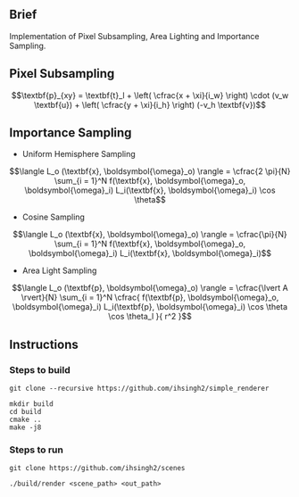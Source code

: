 ## Brief

Implementation of Pixel Subsampling, Area Lighting and Importance Sampling.

## Pixel Subsampling

```math
\textbf{p}_{xy} = \textbf{t}_l + \left( \cfrac{x + \xi}{i_w} \right) \cdot (v_w \textbf{u}) + \left( \cfrac{y + \xi}{i_h} \right) (-v_h \textbf{v})
```

## Importance Sampling

- Uniform Hemisphere Sampling

```math
\langle L_o (\textbf{x}, \boldsymbol{\omega}_o) \rangle = \cfrac{2 \pi}{N} \sum_{i = 1}^N f(\textbf{x}, \boldsymbol{\omega}_o, \boldsymbol{\omega}_i) L_i(\textbf{x}, \boldsymbol{\omega}_i) \cos \theta
```

- Cosine Sampling

```math
\langle L_o (\textbf{x}, \boldsymbol{\omega}_o) \rangle = \cfrac{\pi}{N} \sum_{i = 1}^N f(\textbf{x}, \boldsymbol{\omega}_o, \boldsymbol{\omega}_i) L_i(\textbf{x}, \boldsymbol{\omega}_i)
```

- Area Light Sampling

```math
\langle L_o (\textbf{p}, \boldsymbol{\omega}_o) \rangle = \cfrac{\lvert A \rvert}{N} \sum_{i = 1}^N \cfrac{ f(\textbf{p}, \boldsymbol{\omega}_o, \boldsymbol{\omega}_i) L_i(\textbf{p}, \boldsymbol{\omega}_i) \cos \theta \cos \theta_l }{ r^2 }
```

## Instructions

### Steps to build

```shell
git clone --recursive https://github.com/ihsingh2/simple_renderer
```

```shell
mkdir build
cd build
cmake ..
make -j8
```

### Steps to run

```shell
git clone https://github.com/ihsingh2/scenes
```

```shell
./build/render <scene_path> <out_path>
```
